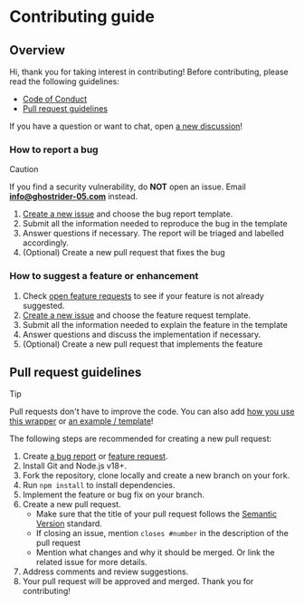 # Contributing guide

## Overview

Hi, thank you for taking interest in contributing! Before contributing, please read the following guidelines:

- [Code of Conduct](CODE_OF_CONDUCT)
- [Pull request guidelines](#pull-request-guidelines)

If you have a question or want to chat, open [a new discussion](https://github.com/ghostrider-05/patreon-api.ts/discussions)!

### How to report a bug

> [!CAUTION]
> If you find a security vulnerability, do **NOT** open an issue. Email **info@ghostrider-05.com** instead.

1. [Create a new issue](https://github.com/ghostrider-05/patreon-api.ts/issues/new/choose) and choose the bug report template.
1. Submit all the information needed to reproduce the bug in the template
1. Answer questions if necessary. The report will be triaged and labelled accordingly.
1. (Optional) Create a new pull request that fixes the bug

### How to suggest a feature or enhancement

1. Check [open feature requests](https://github.com/ghostrider-05/patreon-api.ts/issues?q=is%3Aissue+is%3Aopen+label%3A%22feature+request%22) to see if your feature is not already suggested.
2. [Create a new issue](https://github.com/ghostrider-05/patreon-api.ts/issues/new/choose) and choose the feature request template.
3. Submit all the information needed to explain the feature in the template
4. Answer questions and discuss the implementation if necessary.
5. (Optional) Create a new pull request that implements the feature

## Pull request guidelines

> [!TIP]
> Pull requests don't have to improve the code. You can also add [how you use this wrapper](./examples/community.md) or [an example / template](./examples/)!

The following steps are recommended for creating a new pull request:

1. Create [a bug report](#how-to-report-a-bug) or [feature request](#how-to-suggest-a-feature-or-enhancement).
2. Install Git and Node.js v18+.
3. Fork the repository, clone locally and create a new branch on your fork.
4. Run `npm install` to install dependencies.
5. Implement the feature or bug fix on your branch.
6. Create a new pull request.
   * Make sure that the title of your pull request follows the [Semantic Version](https://semver.org/) standard.
   * If closing an issue, mention `closes #number` in the description of the pull request
   * Mention what changes and why it should be merged. Or link the related issue for more details.
7. Address comments and review suggestions.
8. Your pull request will be approved and merged. Thank you for contributing!
